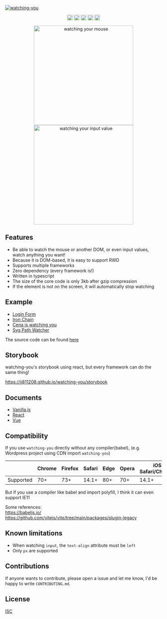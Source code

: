 <a href="https://github.com/jj811208/watching-you">
  <img alt="watching-you" src="https://socialify.git.ci/jj811208/watching-you/image?description=1&descriptionEditable=Watching-you%20is%20a%20javascript%20library%20for%20building%20animations%20that%20watch%20anything%20on%20DOM.&font=Inter&language=1&logo=https%3A%2F%2Femojipedia-us.s3.dualstack.us-west-1.amazonaws.com%2Fthumbs%2F120%2Fapple%2F325%2Feyes_1f440.png&pattern=Charlie%20Brown&theme=Dark"/>
</a>

<p align="center">
  <a href="https://www.npmjs.com/package/watching-you"><img src="https://badge.fury.io/js/watching-you.svg" alt="npm version" height="18"></a>
  <a href="https://github.com/jj811208/watching-you/actions/workflows/deploy-page.yml"><img src="https://github.com/jj811208/watching-you/actions/workflows/deploy-page.yml/badge.svg" alt="deploy-page" height="18"></a>
  <a href="https://github.com/jj811208/watching-you/actions/workflows/npm-publish-core.yml"><img src="https://github.com/jj811208/watching-you/actions/workflows/npm-publish-core.yml/badge.svg" alt="npm-publish-core" height="18"></a>
  <a href="https://github.com/jj811208/watching-you/actions/workflows/npm-publish-react.yml"><img src="https://github.com/jj811208/watching-you/actions/workflows/npm-publish-react.yml/badge.svg" alt="npm-publish-react" height="18"></a>
  <a href="https://github.com/jj811208/watching-you/actions/workflows/npm-publish-vue.yml"><img src="https://github.com/jj811208/watching-you/actions/workflows/npm-publish-vue.yml/badge.svg" alt="npm-publish-vue" height="18"></a>
</p>

<p align="center">
  <img alt="watching your mouse" src="https://github.com/jj811208/watching-you/blob/main/.github/static/1.gif" height="320" />
  <img alt="watching your input value" src="https://github.com/jj811208/watching-you/blob/main/.github/static/2.gif" height="320" />
</p>

## Features

- Be able to watch the mouse or another DOM, or even input values, watch anything you want!
- Because it is DOM-based, it is easy to support RWD
- Supports multiple frameworks
- Zero dependency (every framework is!)
- Written in typescript
- The size of the core code is only 3kb after gzip compression
- If the element is not on the screen, it will automatically stop watching

## Example

- <a href="https://jj811208.github.io/watching-you/#/example/login" target="_blank">Login Form</a>
- <a href="https://jj811208.github.io/watching-you/#/example/iron-chain" target="_blank">Iron Chain</a>
- <a href="https://jj811208.github.io/watching-you/#/example/cena" target="_blank">Cena is watching you</a>
- <a href="https://jj811208.github.io/watching-you/#/example/svg-path" target="_blank">Svg Path Watcher</a>

The source code can be found <a href="https://github.com/jj811208/watching-you/blob/main/packages/website/README.md" target="_blank">here</a>

## Storybook

watching-you's storybook using react, but every framework can do the same thing!

<a href="https://jj811208.github.io/watching-you/storybook" target="_blank">https://jj811208.github.io/watching-you/storybook</a>

## Documents

- [Vanilla.js](https://github.com/jj811208/watching-you/tree/main/packages/core)
- [React](https://github.com/jj811208/watching-you/tree/main/packages/react)
- [Vue](https://github.com/jj811208/watching-you/tree/main/packages/vue)

## Compatibility

If you use `watching-you` directly without any compiler(babel), (e.g. Wordpress project using CDN import `watching-you`)

|           | Chrome | Firefox | Safari | Edge | Opera | iOS Safari/Chrome | Android Chrome |
|-----------|--------|---------|--------|------|-------|-------------------|----------------|
| Supported |   70+  |   73+   |  14.1+ |  80+ |  70+  |        14.1+      |        ✔       |

But if you use a compiler like babel and import polyfill, I think it can even support IE11

Some references: <br/>
https://babeljs.io/ <br/>
https://github.com/vitejs/vite/tree/main/packages/plugin-legacy

## Known limitations

- When watching `input`, the `text-align` attribute must be `left`
- Only `px` are supported

## Contributions

If anyone wants to contribute, please open a issue and let me know, I'd be happy to write `CONTRIBUTING.md`.

## License

[ISC](https://github.com/jj811208/watching-you/blob/main/LICENSE.md)
